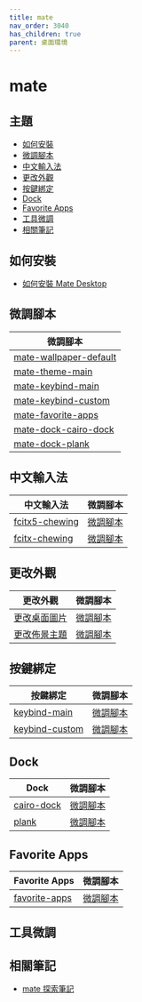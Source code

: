 ```yaml
---
title: mate
nav_order: 3040
has_children: true
parent: 桌面環境
---
```



# mate


## 主題

* [如何安裝](#如何安裝)
* [微調腳本](#微調腳本)
* [中文輸入法](#中文輸入法)
* [更改外觀](#更改外觀)
* [按鍵綁定](#按鍵綁定)
* [Dock](#dock)
* [Favorite Apps](#favorite-apps)
* [工具微調](#工具微調)
* [相關筆記](#相關筆記)


## 如何安裝

* [如何安裝 Mate Desktop](https://samwhelp.github.io/note-about-ubuntu/read/desktop_environment/mate/install.html)


## 微調腳本

| 微調腳本 |
| --- |
| [mate-wallpaper-default](https://github.com/samwhelp/note-about-ubuntu/tree/gh-pages/_demo/adjustment/de/mate/part/mate-wallpaper-default) |
| [mate-theme-main](https://github.com/samwhelp/note-about-ubuntu/tree/gh-pages/_demo/adjustment/de/mate/part/mate-theme-main) |
| [mate-keybind-main](https://github.com/samwhelp/note-about-ubuntu/tree/gh-pages/_demo/adjustment/de/mate/part/mate-keybind-main) |
| [mate-keybind-custom](https://github.com/samwhelp/note-about-ubuntu/tree/gh-pages/_demo/adjustment/de/mate/part/mate-keybind-custom) |
| [mate-favorite-apps](https://github.com/samwhelp/note-about-ubuntu/tree/gh-pages/_demo/adjustment/de/mate/part/mate-favorite-apps) |
| [mate-dock-cairo-dock](https://github.com/samwhelp/note-about-ubuntu/tree/gh-pages/_demo/adjustment/de/mate/part/mate-dock-cairo-dock) |
| [mate-dock-plank](https://github.com/samwhelp/note-about-ubuntu/tree/gh-pages/_demo/adjustment/de/mate/part/mate-dock-plank) |


## 中文輸入法

| 中文輸入法 | 微調腳本 |
| --- | --- |
| [fcitx5-chewing](https://samwhelp.github.io/note-about-ubuntu/read/subject/im/fcitx5.html) | [微調腳本](https://github.com/samwhelp/note-about-ubuntu/tree/gh-pages/_demo/adjustment/env/im/fcitx5-chewing) |
| [fcitx-chewing](https://samwhelp.github.io/note-about-ubuntu/read/subject/im/fcitx/fcitx-chewing.html) | [微調腳本](https://github.com/samwhelp/note-about-ubuntu/tree/gh-pages/_demo/adjustment/env/im/fcitx-chewing) |


## 更改外觀

| 更改外觀 | 微調腳本 |
| --- | --- |
| [更改桌面圖片](https://samwhelp.github.io/note-about-ubuntu/read/desktop_environment/mate/adjustment/wallpaper.html) | [微調腳本](https://github.com/samwhelp/note-about-ubuntu/tree/gh-pages/_demo/adjustment/de/mate/part/mate-wallpaper-default) |
| [更改佈景主題](https://samwhelp.github.io/note-about-ubuntu/read/desktop_environment/mate/adjustment/theme.html) | [微調腳本](https://github.com/samwhelp/note-about-ubuntu/tree/gh-pages/_demo/adjustment/de/mate/part/mate-theme-main) |


## 按鍵綁定

| 按鍵綁定 | 微調腳本 |
| --- | --- |
| [keybind-main](https://samwhelp.github.io/note-about-ubuntu/read/desktop_environment/mate/adjustment/keybind-main.html) | [微調腳本](https://github.com/samwhelp/note-about-ubuntu/tree/gh-pages/_demo/adjustment/de/mate/part/mate-keybind-main) |
| [keybind-custom](https://samwhelp.github.io/note-about-ubuntu/read/desktop_environment/mate/adjustment/keybind-custom.html) | [微調腳本](https://github.com/samwhelp/note-about-ubuntu/tree/gh-pages/_demo/adjustment/de/mate/part/mate-keybind-custom) |


## Dock

| Dock | 微調腳本 |
| --- | --- |
| [cairo-dock](https://samwhelp.github.io/note-about-ubuntu/read/desktop_environment/mate/adjustment/dock-cairo-dock.html) | [微調腳本](https://github.com/samwhelp/note-about-ubuntu/tree/gh-pages/_demo/adjustment/de/mate/part/mate-dock-cairo-dock) |
| [plank](https://samwhelp.github.io/note-about-ubuntu/read/desktop_environment/mate/adjustment/dock-plank.html) | [微調腳本](https://github.com/samwhelp/note-about-ubuntu/tree/gh-pages/_demo/adjustment/de/mate/part/mate-dock-cairo-dock) |


## Favorite Apps

| Favorite Apps | 微調腳本 |
| --- | --- |
| [favorite-apps](https://samwhelp.github.io/note-about-ubuntu/read/desktop_environment/mate/adjustment/favorite-apps.html) | [微調腳本](https://github.com/samwhelp/note-about-ubuntu/tree/gh-pages/_demo/adjustment/de/mate/part/mate-favorite-apps) |


## 工具微調


## 相關筆記

* [mate 探索筆記](https://samwhelp.github.io/note-about-mate/)
